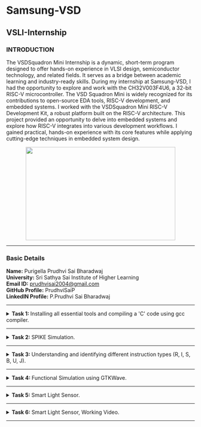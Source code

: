 # Samsung-VSD
## VSLI-Internship   

### INTRODUCTION
The VSDSquadron Mini Internship is a dynamic, short-term program designed to offer hands-on experience in VLSI design, semiconductor technology, and related fields. It serves as a bridge between academic learning and industry-ready skills.
During my internship at Samsung-VSD, I had the opportunity to explore and work with the CH32V003F4U6, a 32-bit RISC-V microcontroller. The VSD Squadron Mini is widely recognized for its contributions to open-source EDA tools, RISC-V development, and embedded systems.
I worked with the VSDSquadron Mini RISC-V Development Kit, a robust platform built on the RISC-V architecture. This project provided an opportunity to delve into embedded systems and explore how RISC-V integrates into various development workflows. I gained practical, hands-on experience with its core features while applying cutting-edge techniques in embedded system design.

<p align="center">
  <img width="400" height="250" src="
![vsdsquadron_board_diagram-1-1024x668](https://github.com/user-attachments/assets/73760188-04b7-4caf-9aae-8747a16ed9c5)
">
</p>


***
### Basic Details  
**Name:** Purigella Prudhvi Sai Bharadwaj    
**University:** Sri Sathya Sai Institute of Higher Learning      
**Email ID:** prudhvisai2004@gmail.com     
**GitHub Profile:** PrudhviSaiP   
**LinkedIN Profile:** P.Prudhvi Sai Bharadwaj


***
<details>
<summary><b>Task 1: </b> Installing all essential tools and compiling a 'C' code using gcc compiler.</summary>
<br>
1. A program, which counts from 1 to 'n' numbers, was coded in C language and was run using gcc compiler.

The code is as follows:
```
#include <stdio.h>
int main() {
    int i, sum = 0, n = 60;
    for (i = 1; i <= n; ++i) {
        sum += i;
    }
    printf("Sum of number from 1 to %d is %d\n", n, sum);
    return 0;
}
```

  The output was run using ./a.out

  ![1](https://github.com/user-attachments/assets/b9d66816-3355-4c27-9482-b0289abb2130)


2. Compiling using RISC-V gcc compiler and seeing the assembly code with O1.
    ![3](https://github.com/user-attachments/assets/be00753b-81fb-45fa-8980-6e46c1e5f026)

   ![4](https://github.com/user-attachments/assets/bf320e7e-6df6-43b2-9f4d-65f1ea0617d5)

    
3. Compiling using RISC-V gcc compiler and seeing the assembly code with Ofast.

   
    ![5 1](https://github.com/user-attachments/assets/88b7dd3e-ed59-48b6-85aa-3c09ec178233)
    ![5 2](https://github.com/user-attachments/assets/367d3f80-8321-4c6a-9a56-a39da75d3e46)
</details>

---------------------------------------------------------------------------------------------------------------------------------------------------------------------
<details>
<summary><b>Task 2: </b>SPIKE Simulation.</summary> 
<br>
The instruction set (Object Dump) is given below.

![Task2 instruction set](https://github.com/user-attachments/assets/7a475392-69c3-498b-b270-47286a60c10c)

1. The 'C' program code (Sum of 1 to n numbers) was run using riscv architecture using a spike simulator and output was obtained.

   ![Task2 1](https://github.com/user-attachments/assets/318835d9-7191-4084-ac8d-b16bca51c9a9)

2. The object dump of the riscv architecture was opened and debugging was done using spike.
3. The program counter (pc) was run till a certain instruction and it was manually run after that for debugging. 
   Each instruction was run by clicking enter each time.

   ![Task2 2](https://github.com/user-attachments/assets/4dd6ebdf-8f68-420e-ba3f-90c29c1d5b24)
   ![Task2 2 2](https://github.com/user-attachments/assets/883e2368-142c-4c9e-9c80-d22d2ffd627d)

4. The contents of the Stack Pointer(SP) register was observed. The stack pointer register(SP) instruction was run and the contents of the SP were looked at again.

   ![Tas2 4](https://github.com/user-attachments/assets/59892309-a0c1-4657-a0c5-6d68c2220fc0)
</details>

--------------------------------------------------------------------------------------------------------------------------------------------------------------------------
<details>
<summary><b>Task 3: </b>Understanding and identifying different instruction types (R, I, S, B, U, J).</summary> 
<br>

## Instructions:
Instructions are a set of machine language instructions that a particular processor understands and executes. A processor performs tasks on the basis of the instruction provided.
An instruction comprises of groups called fields. These fields include:
* The Operation code (Opcode) field which specifies the operation to be performed.
* The Address field which contains the location of the operand, i.e., register or memory location.
* The Mode field which specifies how the operand will be located.

  
The RISC-V instructions are categorized into **6** types based on their field organization. The types include:
- **R-type**: Register type
- **I-type**: Immediate type
- **S-type**: Store type
- **B-type**: Branch type
- **U-type**: Upper immediate type
- **J-type**: Jump type

![Screenshot 2025-01-22 102538](https://github.com/user-attachments/assets/8d9d17af-f2ea-46bb-889e-a1131d48b99b)

Lets discuss one by one:

-------------------------------------------------------------------------------------------------------
## 1. R-Type Instruction:

![R type](https://github.com/user-attachments/assets/7aefa71e-76ba-43c5-9e8c-b5dbb54559b4)

R-type instructions are one of the six types of instructions in RISC-V's RV32I instruction set.
It is a register-register instruction that uses registers for both the source and destination.
R-type instructions are used for arithmetic and logic operations.
It specifies the two operands and the destination of the result using register file locations.
The R-type instruction has multiple fields, including: 
* The opcode field : Tells the processor what operation to perform.
* The destination register operand (rd): The register which stores the result of the operation.
* Source register operands (rs1, rs2): The registers where the input is stored.
* 'funct3' field: It is the field after the destination register . This field is 3 – bit length     i.e. from bit 12 to bit 14 and it further tells about the operation, such as whether it is an     addition, subtraction, or a logical operation that is being performed.
* 'funct7' field: It is the last field of R -type instruction format . It describes the              operation, such as whether it is a shift or multiplication operation etc.

------------------------------------------------------------------------
## 2. I-Type Instruction:

![I type](https://github.com/user-attachments/assets/13229840-4f30-4c08-95e7-5b9096e90193)

An I-type instruction in RISC-V is an instruction that uses a 12-bit constant as one of its operands. This constant is also known as an immediate. I-type instructions are also known as Immediate instructions. The 12-bit constant is a signed 2's complement number that is sign extended to form a 32-bit operand. I-type instructions perform the same operations as R-type instructions, but use an immediate value instead of an rs2 index. I-type instructions can be used for loads, stores, branches, or immediate ALU operations. The immediate field in an I-type instruction holds an immediate value that can be interpreted as an unsigned integer or two's complement. 
The I-type instruction also has multiple fields, including: 
* Immediate field (20 to 31): The immediate field is a part of an instruction that holds a constant value. The immediate field is used for arithmetic operations.
* The opcode field : Tells the processor what operation to perform.
* The destination register operand (rd): The register which stores the result of the operation.
* 'funct3' field: It is the field after the destination register . This field is 3 – bit length     i.e. from bit 12 to bit 14 and it further tells about the operation, such as whether it is an     addition, subtraction, or a logical operation that is being performed.
* Source register operand (rs1): The register where one of the input is stored.

-------------------------------------------------------------------------------------------
## 3. S-Type Instruction:

![s type](https://github.com/user-attachments/assets/e345a066-5997-485a-bfbb-2f036df1fa5d)

S-type instructions are used to store data from registers into memory. The S-type instruction format is used exclusively for memory store instructions. The immediate value in S-type instructions is split up into different bits.
The multiple fields in a S-Type instruction are:
* The opcode field : Tells the processor what operation to perform.
* Immediate fields (One from 7 to 11 and another from 25 to 31): The immediate field in an S-type instruction is used to store the contents of a register to data memory.
* 'funct3' field: It is the field after the destination register . This field is 3 – bit length     i.e. from bit 12 to bit 14 and it further tells about the operation, such as whether it is an     addition, subtraction, or a logical operation that is being performed.
* Source register operands (rs1, rs2): The registers where the input is stored.

---------------------------------------------------------------------
## 4. B-Type Instruction:

![B type](https://github.com/user-attachments/assets/02a0ca26-53f3-4747-9112-baf0a155da6d)

A B-type instruction in RISC-V is a branch instruction that controls the flow of a program. It compares two values in registers and branches to a new address. B-type instructions are a variation of S-type instructions.  B-type instructions are used for conditional branches, which test two registers and branch if the test passes. The target address for a B-type instruction is calculated by adding a branch offset to the current program counter (PC) value. The branch offset is stored as an immediate in the instruction. The fields in the B-Type instruction are:
* The opcode field : Tells the processor what operation to perform.
* The immediate field: The immediate field in a B-type instruction in RISC-V is a 12-bit field that stores a branch offset. The branch offset is used to calculate the target address for an instruction.
* 'funct3' field: It is the field after the immediate field. This field is 3 – bit length i.e. from bit 12 to bit 14 and it further tells about the operation, such as whether it is an addition, subtraction, or a logical operation that is being performed.
* Source register operands (rs1, rs2): The registers where the input is stored.

--------------------------------------------------------------------------
## 5. U-Type Instruction:

![u type](https://github.com/user-attachments/assets/3825ff30-62a1-4c58-92d3-1bcfe92e7375)

A U-type instruction in RISC-V is a type of instruction that specifies the upper 20 bits of a register's immediate value. It's also known as an "Upper immediate" instruction. The U-type instruction loads a 20-bit immediate value into the upper 20 bits of a register. The instruction only requires the destination register index (rd) and the 20-bit immediate number. The immediate number can be used directly as an operand. U-type instructions are used for special data manipulation instructions. They can be used to form addresses within a register. The fields in the U-Type instruction are:
* The opcode field (0 to 6): Tells the processor what operation to perform.
* The destination register operand (rd) (7 to 11): The register index which stores the result of the operation.
* The immediate field (12 to 31) : The immediate field in a U-type instruction in RISC-V is a 20-bit value that specifies the upper 20 bits of a register.

------------------------------------------------------------------------
## 6. J-Type Instruction:

![J- Type](https://github.com/user-attachments/assets/0b5b80b9-2c25-48db-93ff-3365f1b44d4e)

A J-type instruction in RISC-V is a jump instruction that unconditionally transfers control to a new instruction address. They use all of the non-opcode space for a 26-bit jump destination field. J-type instructions are part of the PC updating instructions, along with B-type instructions.
* The opcode field (0 to 6): Tells the processor what operation to perform.
* The destination register operand (rd) (7 to 11): The register index which stores the result of the operation.
* The immediate fields (12 to 31) : The immediate field in J type is is a 20-bit value that specifies the upper 20 bits of a register, similar to U type but it is slightly different.

--------------------------------------------------------------------------------

# Identifying Instruction types in Object Dump of application code.

> 15 unique instructions with 32-bit pattern are given below.


1. `lui a0,0x2b`
   * LUI (load upper immediate) is a U-type instruction.
   * LUI places the U-immediate value in the top 20 bits of the destination register rd, filling in the lowest 12 bits with zeros.
   * This instruction will be executed and the immediate value 0x2b will be written in the MSB of the rd a0.

   * The 32-bit pattern is: ```0000 0000 0000 0010 1011 0101 0011 0111```.

2. `addi sp,sp,-80`
   * addi (Add immediate) is a I-type instruction.
   * It is done on the stack pointer registor (sp).

   * The 32-bit pattern is: ```1111 1011 0000 0001 0000 0001 0001 0011```.

3. `SUB r7, r1, r2`
   * All the arithmetic and logical operations are performed using R-type instruction format, hence this instruction belongs to R-type instruction set.
   * r7 is the destination register that will hold the difference of values stored in the register r1 and r2.

   * The 32-bit pattern is: ```0100 0000 0010 0000 1000 0011 1011 0011```.

4. `lw a5,12(sp)`
   * LW stands for Load Word. Word is equal to 32 bits or 4 bytes. Since there is an immediate value given in the instruction which helps to calculate the address of memory from where we have to fetch the data, hence this instruction belongs to I-type.
   * a5 is the destination register that will hold the value fetched from the memory location.

   * The 32-bit pattern is: ```0000 0000 1100 0001 0010 0111 1000 0011```.

5. `SLT r11, r2, r4`
   * Since the logical operation is performed on registers, hence this instruction belongs to R-type instruction set.
   * r1 is the destination register that sets to 1, if r2 is less than r4, else 0 if r2 is greater than r4.

   * The 32-bit pattern is: ```0000 0000 0100 0001 0010 0101 1011 0011```.

6. `jal ra, 10408`
   * It is a J-Type instruction.
   * The jal instruction jumps to the target address 10408 and stores the return address in register ra.

   * The 32-bit pattern is: ```0011 0100 0000 0000 0000 0000 1110 1111```.

7. `ret `
   * This is a J-Type instruction as it contains an immediate , destination register and an opcode.
   * ret is also an pseudo instruction , which is a short for jalr x0 , ra , 0 . This means that when the ret instruction is executed, it effectively jumps to the address stored in the return address register (ra, which is register x1) and sets the program counter (PC) to that address.

   * The 32-bit pattern is: ```0000 0000 0000 0000 1000 0000 0110 0111 ```.

8. `mv  a1,a0`
   * This is an I - Type instruction.
   * The mv (move) instruction is a pseudo-instruction in RISC-V used to copy the value of one register to another.
   * mv is addi with an immediate value of 0.

   * The 32-bit pattern is: ```0000 0000 0000  0101 0000 0101 1001 0011  ```.
  
9. `auipc a5,0xffff0`
   * This is an U-Type instruction.
   * RISC-V includes an instruction to help with position-independent code: auipc (add upper immediate to PC). auipc works just like lui (load upper immediate) but adds a 20-bit immediate value to the program counter.

   * The 32-bit pattern is: ```1111 1111 1111 1111 0000 0111 1001 0111```.

10. `ld ra,8(sp)`
   
    * This is I-Type instruction.
    * ld is used to load a 64-bit value from memory into a specific register.
    * 'ra' is the register where the value at address sp is at with offset of 8.
    
    * The 32-bit pattern is: ```0000 0000 1000 0001 0011 0000 1000 0011```.

11. `addiw a5,a5,-1`
    * This is an I-type instruction.
    * 'addiw' indicates add immediate word,which adds a sign-extended 12-bit immediate to a 32-bit register.
    * a5 is both the source and destination register.
    
    * The 32-bit pattern is: ```1111 1111 1111 0111 1000 0111 1001 1011```.
  
12. `li a5,60`
    * This is an I-Type instruction.
    * li is a pseudo-instruction used to load a constant value directly into a register.
    * a5 is a destination register where the immediate value is loaded.
    
    * The 32-bit pattern is: ```0000 0011 1100 0000 0000 0111 1001 0011```.

13. `beq a0, a1, target`
    * This is an B-Type instruction.
    * The conditional branch instructions in RISC-V are beq (branch if equal), bne (branch if not equal), blt (branch if less than), and bge (branch if greater than or equal to).
    * These instructions are used to control the flow of execution in a program based on certain conditions.
    
    * The 32-bit pattern is: ```0111 1011 1111 1111 0000 0111 1001 0111```.

14. `slli a0, a0, 1`
    * This is an R-Type instruction.
    * SLLI is a logical left shift (zeros are shifted into the lower bits); SRLI is a logical right shift (zeros are shifted into the upper bits); and SRAI is an arithmetic right shift (the original sign bit is copied into the vacated upper bits).
    
    * The 32-bit pattern is: ```0000 0111 1101 1101 0010 0111 1001 0101```.
  
15. `SW r3, r1, 2`
    * This is an S-type instruction.
    * In this instruction SW means store word.
    * r3 is the source register. This instruction will store the value located in register r3 at the address obtained by adding the immediate address 2 with the address located in register r1.
    
    * The 32-bit pattern is: ```0000 0000 0011 0000 1010 0001 0010 0011```.

--------------------------------------------------------------------------------------------

</details>

-----------------------------------------------------------------------------------------------------------

<details>
<summary><b>Task 4: </b>Functional Simulation using GTKWave.</summary> 
<br>
    

### ABOUT IVERILOG AND GTKWAWE 

 ***Icarus Verilog*** (Iverilog) and ***GTKWave*** are widely used open-source tools for Verilog-based digital design and simulation. Iverilog functions as a Verilog simulator, enabling users to compile and execute simulations of their Verilog code, including modules and testbenches. It produces simulation output in formats such as VCD (Value Change Dump), which can be viewed using GTKWave. GTKWave is a waveform viewer that presents simulation results in a graphical format, allowing users to analyze signal transitions, zoom into specific events, and debug their designs effectively. Together, these tools create a comprehensive simulation and verification setup, with Iverilog handling simulation and GTKWave facilitating result interpretation.
***
A Verilog Netlist is Used for simulation.
***
## VERILOG NETLIST:
``` module iiitb_rv32i(clk,RN,NPC,WB_OUT);
input clk;
input RN;
//input EN;
integer k;
wire  EX_MEM_COND ;

reg 
BR_EN;

//I_FETCH STAGE
reg[31:0] 
IF_ID_IR,
IF_ID_NPC;                                

//I_DECODE STAGE
reg[31:0] 
ID_EX_A,
ID_EX_B,
ID_EX_RD,
ID_EX_IMMEDIATE,
ID_EX_IR,ID_EX_NPC;      

//EXECUTION STAGE
reg[31:0] 
EX_MEM_ALUOUT,
EX_MEM_B,EX_MEM_IR;                        

parameter 
ADD=3'd0,
SUB=3'd1,
AND=3'd2,
OR=3'd3,
XOR=3'd4,
SLT=3'd5,

ADDI=3'd0,
SUBI=3'd1,
ANDI=3'd2,
ORI=3'd3,
XORI=3'd4,

LW=3'd0,
SW=3'd1,

BEQ=3'd0,
BNE=3'd1,

SLL=3'd0,
SRL=3'd1;


parameter 
AR_TYPE=7'd0,
M_TYPE=7'd1,
BR_TYPE=7'd2,
SH_TYPE=7'd3;


//MEMORY STAGE
reg[31:0] 
MEM_WB_IR,
MEM_WB_ALUOUT,
MEM_WB_LDM;                      


output reg [31:0]WB_OUT,NPC;

//REG FILE
reg [31:0]REG[0:31];                                               
//64*32 IMEM
reg [31:0]MEM[0:31];                                             
//64*32 DMEM
reg [31:0]DM[0:31];   


//assign EX_MEM_COND = (EX_MEM_IR[6:0]==BR_TYPE) ? 1'b1 : 1'b0;
                     //1'b1 ? (ID_EX_A!=ID_EX_RD) : 1'b0;

always @(posedge clk or posedge RN) begin
    if(RN) begin
    NPC<= 32'd0;
    //EX_MEM_COND <=1'd0;
    BR_EN<= 1'd0; 
    REG[0] <= 32'h00000000;
    REG[1] <= 32'd1;
    REG[2] <= 32'd2;
    REG[3] <= 32'd3;
    REG[4] <= 32'd4;
    REG[5] <= 32'd5;
    REG[6] <= 32'd6;
    end
    //else if(EX_MEM_COND)
    //NPC <= EX_MEM_ALUOUT;

    //else if (EX_MEM_COND)begin
    //NPC = EX_MEM_COND ? EX_MEM_ALUOUT : NPC +32'd1;
    //NPC <= EX_MEM_ALUOUT;
    //EX_MEM_COND = BR_EN;
    //NPC = BR_EN ? EX_MEM_ALUOUT : NPC +32'd1;
    //BR_EN = 1'd0;
    //EX_MEM_COND <= 1'd0;
    //end
    else begin
    NPC <= BR_EN ? EX_MEM_ALUOUT : NPC +32'd1;
    BR_EN <= 1'd0;
    //NPC <= NPC +32'd1;
    //EX_MEM_COND <=1'd0;
    IF_ID_IR <=MEM[NPC];
    IF_ID_NPC <=NPC+32'd1;
    end
end

always @(posedge RN) begin
    //NPC<= 32'd0;
MEM[0] <= 32'h02208300;         // add r6,r1,r2.(i1)
MEM[1] <= 32'h02209380;         //sub r7,r1,r2.(i2)
MEM[2] <= 32'h0230a400;         //and r8,r1,r3.(i3)
MEM[3] <= 32'h02513480;         //or r9,r2,r5.(i4)
MEM[4] <= 32'h0240c500;         //xor r10,r1,r4.(i5)
MEM[5] <= 32'h02415580;         //slt r11,r2,r4.(i6)
MEM[6] <= 32'h00520600;         //addi r12,r4,5.(i7)
MEM[7] <= 32'h00209181;         //sw r3,r1,2.(i8)
MEM[8] <= 32'h00208681;         //lw r13,r1,2.(i9)
MEM[9] <= 32'h00f00002;         //beq r0,r0,15.(i10)
MEM[25] <= 32'h00210700;         //add r14,r2,r2.(i11)
//MEM[27] <= 32'h01409002;         //bne r0,r1,20.(i12)
//MEM[49] <= 32'h00520601;         //addi r12,r4,5.(i13)
//MEM[50] <= 32'h00208783;         //sll r15,r1,r2(2).(i14)
//MEM[51] <= 32'h00271803;         //srl r16,r14,r2(2).(i15) */

//for(k=0;k<=31;k++)
//REG[k]<=k;
/*REG[0] <= 32'h00000000;
REG[1] <= 32'd1;
REG[2] <= 32'd2;
REG[3] <= 32'd3;
REG[4] <= 32'd4;
REG[5] <= 32'd5;
REG[6] <= 32'd6;
REG[7] = 32'd7;
REG[6] = 32'd6;
REG[7] = 32'd7;
REG[8] = 32'd8;
REG[9] = 32'd9;
REG[10] = 32'd10;
REG[11] = 32'd11;
REG[12] = 32'd12;
REG[13] = 32'd13;
REG[14] = 32'd14;
REG[15] = 32'd15;
REG[16] = 32'd16;
REG[17] = 32'd17;*/
/*end
else begin
    if(EX_MEM_COND==1 && EX_MEM_IR[6:0]==BR_TYPE) begin
    NPC=EX_MEM_ALUOUT;
    IF_ID=MEM[NPC];
    end

    else begin
    NPC<=NPC+32'd1;
    IF_ID<=MEM[NPC];
    IF_ID_NPC<=NPC+32'd1;
    end
end*/
end
//I_FECT STAGE

/*always @(posedge clk) begin

//NPC <= rst ? 32'd0 : NPC+32'd1;

if(EX_MEM_COND==1 && EX_MEM_IR[6:0]==BR_TYPE) begin
NPC=EX_MEM_ALUOUT;
IF_ID=MEM[NPC];
end

else begin
NPC<=NPC+32'd1;
IF_ID<=MEM[NPC];
IF_ID_NPC<=NPC+32'd1;
end
end*/


//FETCH STAGE END

//I_DECODE STAGE 
always @(posedge clk) begin

ID_EX_A <= REG[IF_ID_IR[19:15]];
ID_EX_B <= REG[IF_ID_IR[24:20]];
ID_EX_RD <= REG[IF_ID_IR[11:7]];
ID_EX_IR <= IF_ID_IR;
ID_EX_IMMEDIATE <= {{20{IF_ID_IR[31]}},IF_ID_IR[31:20]};
ID_EX_NPC<=IF_ID_NPC;
end
//DECODE STAGE END

/*always@(posedge clk) begin
if(ID_EX_IR[6:0]== BR_TYPE)
EX_MEM_COND <= EN;
else
EX_MEM_COND <= !EN;
end*/


//EXECUTION STAGE

always@(posedge clk) begin

EX_MEM_IR <=  ID_EX_IR;
//EX_MEM_COND <= (ID_EX_IR[6:0] == BR_TYPE) ? 1'd1 :1'd0;


case(ID_EX_IR[6:0])

AR_TYPE:begin
    if(ID_EX_IR[31:25]== 7'd1)begin
    case(ID_EX_IR[14:12])

    ADD:EX_MEM_ALUOUT <= ID_EX_A + ID_EX_B;
    SUB:EX_MEM_ALUOUT <= ID_EX_A - ID_EX_B;
    AND:EX_MEM_ALUOUT <= ID_EX_A & ID_EX_B;
    OR :EX_MEM_ALUOUT <= ID_EX_A | ID_EX_B;
    XOR:EX_MEM_ALUOUT <= ID_EX_A ^ ID_EX_B;
    SLT:EX_MEM_ALUOUT <= (ID_EX_A < ID_EX_B) ? 32'd1 : 32'd0;

    endcase
    end
    else begin
        case(ID_EX_IR[14:12])
        ADDI:EX_MEM_ALUOUT <= ID_EX_A + ID_EX_IMMEDIATE;
        SUBI:EX_MEM_ALUOUT <= ID_EX_A - ID_EX_IMMEDIATE;
        ANDI:EX_MEM_ALUOUT <= ID_EX_A & ID_EX_B;
        ORI:EX_MEM_ALUOUT  <= ID_EX_A | ID_EX_B;
        XORI:EX_MEM_ALUOUT <= ID_EX_A ^ ID_EX_B;
        endcase
    end

end

M_TYPE:begin
    case(ID_EX_IR[14:12])
    LW  :EX_MEM_ALUOUT <= ID_EX_A + ID_EX_IMMEDIATE;
    SW  :EX_MEM_ALUOUT <= ID_EX_IR[24:20] + ID_EX_IR[19:15];
    endcase
end

BR_TYPE:begin
    case(ID_EX_IR[14:12])
    BEQ:begin 
    EX_MEM_ALUOUT <= ID_EX_NPC+ID_EX_IMMEDIATE;
    BR_EN <= 1'd1 ? (ID_EX_IR[19:15] == ID_EX_IR[11:7]) : 1'd0;
    //BR_PC = EX_MEM_COND ? EX_MEM_ALUOUT : 1'd0; 
end
BNE:begin 
    EX_MEM_ALUOUT <= ID_EX_NPC+ID_EX_IMMEDIATE;
    BR_EN <= (ID_EX_IR[19:15] != ID_EX_IR[11:7]) ? 1'd1 : 1'd0;
end
endcase
end

SH_TYPE:begin
case(ID_EX_IR[14:12])
SLL:EX_MEM_ALUOUT <= ID_EX_A << ID_EX_B;
SRL:EX_MEM_ALUOUT <= ID_EX_A >> ID_EX_B;
endcase
end

endcase
end


//EXECUTION STAGE END
		
//MEMORY STAGE
always@(posedge clk) begin

MEM_WB_IR <= EX_MEM_IR;

case(EX_MEM_IR[6:0])

AR_TYPE:MEM_WB_ALUOUT <=  EX_MEM_ALUOUT;
SH_TYPE:MEM_WB_ALUOUT <=  EX_MEM_ALUOUT;

M_TYPE:begin
case(EX_MEM_IR[14:12])
LW:MEM_WB_LDM <= DM[EX_MEM_ALUOUT];
SW:DM[EX_MEM_ALUOUT]<=REG[EX_MEM_IR[11:7]];
endcase
end

endcase
end

// MEMORY STAGE END


//WRITE BACK STAGE
always@(posedge clk) begin

case(MEM_WB_IR[6:0])

AR_TYPE:begin 
WB_OUT<=MEM_WB_ALUOUT;
REG[MEM_WB_IR[11:7]]<=MEM_WB_ALUOUT;
end

SH_TYPE:begin
WB_OUT<=MEM_WB_ALUOUT;
REG[MEM_WB_IR[11:7]]<=MEM_WB_ALUOUT;
end

M_TYPE:begin
case(MEM_WB_IR[14:12])
LW:begin
WB_OUT<=MEM_WB_LDM;
REG[MEM_WB_IR[11:7]]<=MEM_WB_LDM;
end
endcase
end



endcase
end
//WRITE BACK STAGE END

endmodule
 ```
***

#### The Testbench Code is:

```  module iiitb_rv32i_tb;

reg clk,RN;
wire [31:0]WB_OUT,NPC;

iiitb_rv32i rv32(clk,RN,NPC,WB_OUT);


always #3 clk=!clk;

initial begin 
RN  = 1'b1;
clk = 1'b1;

$dumpfile ("iiitb_rv32i.vcd"); //by default vcd
$dumpvars (0, iiitb_rv32i_tb);
  
  #5 RN = 1'b0;
  
  #300 $finish;

end
endmodule
```
###### BOTH THE FILES ARE SAVED IN .v FORMAT
***
###### INSTALLATION STEPS  


###### (1)  Installing:
```
sudo apt-get update
sudo apt-get install iverilog gtkwave
```
###### (2) Generating files:
```
MAKE TWO FILES IN .v FORMAT AS SAID EARLIER FOR VERILOG NETLIST AND FOR THE TESTBENCH


```


###### (3) Compiling the iverilog:
```
iverilog -o my_simulation.vvp sv.v sbt.v
```
###### (4) To run the simulation:
```
vvp my_simulation.vvp

```
###### Waveform Using GTKWave:
```
gtkwave iiitb_rv32i.vcd
```

##### [it will give the simulation] 
###### [ if the vcd file is not found to be in directory then give commant : "ls -1" and see the .vcd file in the directory and run the command for GTKwave]
***
### SNAPSHOTS 

![Screenshot 2025-02-12 211158](https://github.com/user-attachments/assets/ac842293-0dab-4778-9fe5-2c8e9291489f)

![Screenshot 2025-02-12 211631](https://github.com/user-attachments/assets/05b28306-41da-4b5b-aff1-13bd624e796e)

![Screenshot 2025-02-12 211843](https://github.com/user-attachments/assets/99357a16-997e-4258-9943-cc0832796f5e)

***

#### ABOUT PIPELINE
###### This is typical 5-stage RISC pipeline, which consists of the following stages:

###### Instruction Fetch (IF): Signals: IF_ID_IR, IF_ID_NPC Instruction is fetched from memory and the next program counter (NPC) is calculated.
  
###### Instruction Decode (ID): Signals: ID_EX_A, ID_EX_B, ID_EX_IMMEDIATE, ID_EX_IR  .The fetched instruction is decoded, and the register values are read.

###### Execute (EX): Signals: EX_MEM_ALUOUT, EX_MEM_IR .The instruction is processed, and ALU operations are performed.
###### Memory Access (MEM): Signals: MEM_WB_ALUOUT, MEM_WB_LDM .Memory operations like loads and stores are performed.
###### Write Back (WB): Signals: WB_OUT .Results from the ALU or memory are written back to the register file.

</details>

--------------------------------------------------------------------------------------------

<details>
<summary><b>Task 5: </b>Smart Light Sensor.</summary> 
<br>

# Overview

#### The Smart Light Sensor is an intelligent lighting system that automates lighting control based on ambient light levels and motion detection. It utilizes an LDR to measure brightness and a PIR sensor for motion detection, running on the VSDSquadron Mini (CH32V003F4U6) microcontroller. This project enhances energy efficiency by ensuring lights are only active when needed and reduces the manual intervention of turning the light on or off.

***
## Components Required To Build a Light Sensor:

* VSD SQUADRON MINI (CH32V003F4U6 chip with 32-bit RISC-V core based on RV32EC instruction set)
* 3 LDR's
* LED / Light source
* PIR Sensor
* Optional: Relay or MOSFET for controlling external lights

* Bread Board
* Jumper Wires


***
## CIRCUIT DIAGRAM

![Screenshot 2025-02-16 152539](https://github.com/user-attachments/assets/f5190f8d-064e-4900-8465-8fd48a363a5a)


## Table for Pin connection:


| CH32V003x Pins  | Peripherals |
|--------------|--------------|
| 5 volts      |  VCC For all Devices   |
| GND          | Ground For all Devices   |
|  PD5         | Ldr 1       |
|  PD4         | Ldr 2  |
|  PD3    |   Ldr 3  |
|  PD6    |   In built-Led   |
|  PD2    |   Output LED/ Light source  |
|  PC4    |   PIR Sensor input  |

## WORKING OF THE  CODE

The code checks the output of the PIR sensor (HIGH/LOW) and if the output is HIGH, it will check the ambient brightness using LDR's and accordingly light the LED (or any light) for optimum use. If there is enough brightness in the surroundings, the LED is turned off. If the PIR sensor's output is LOW then the LED is turned off for power saving.

## PROGRAMME CODE
```
#define ldrpin1 PD5
#define ldrpin2 PD4
#define ldrpin3 PD3
#define ledpin2 PD6
#define ledpin PD2
#define pir PC4


void setup() {
    pinMode(ledpin, OUTPUT);
    pinMode(ledpin2, OUTPUT);
    pinMode(ldrpin1, INPUT);
    pinMode(ldrpin2, INPUT);
    pinMode(ldrpin3, INPUT);
    pinMode(pir, INPUT);
}

void loop() {
    bool pir_val = digitalRead(pir);
    if (pir_val == HIGH){
      digitalWrite(ledpin2, HIGH);
    }
    else if (pir_val == LOW){
      digitalWrite(ledpin2, LOW);
    }
    bool ldr1 = digitalRead(ldrpin1);
    bool ldr2 = digitalRead(ldrpin2);
    bool ldr3 = digitalRead(ldrpin3);
    
    if (pir_val == HIGH){
      if (ldr1 == LOW && ldr2 == LOW && ldr3 == LOW){
        setPWMDuty(10000);
      }
      else if (ldr1 == HIGH && ldr2 == LOW && ldr3 == LOW){
        setPWMDuty(1000);
      }
      else if (ldr1 == HIGH && ldr2 == HIGH && ldr3 == LOW) {
        setPWMDuty(100);
      }
      else if (ldr1 == HIGH && ldr2 == HIGH && ldr3 == HIGH) {
        setPWMDuty(0);
      }
    }
    else {
      setPWMDuty(0);
    }
    
}
void setPWMDuty(int pulseWidth) {  
  if (pulseWidth == 0){
      digitalWrite(ledpin, LOW);
  }

  else{
    for (int i = 0; i < 50; i++) {
    
      digitalWrite(ledpin, HIGH);
      delayMicroseconds(pulseWidth);
      digitalWrite(ledpin, LOW);
      delay(20 - (pulseWidth / 1000)); 
    }
  }
}

```
</details>

-----------------------------------------------------------------------------------------------------------------

<details>
<summary><b>Task 6: </b>Smart Light Sensor, Working Video.</summary> 
<br>

https://drive.google.com/file/d/1cABiJjAcnGgZaSo86KzOUS1DdcsJkmaQ/view?usp=drive_link

</details>

-----------------------------------------------------------------------------------
